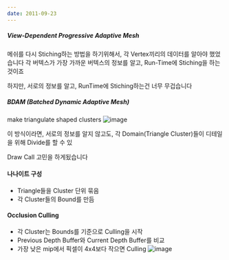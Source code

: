 ```yaml
---
date: 2011-09-23
---
```


##### View-Dependent Progressive Adaptive Mesh

메쉬를 다시 Stiching하는 방법을 하기위해서, 각 Vertex끼리의 데이터를 알아야 했었습니다
각 버텍스가 가장 가까운 버텍스의 정보를 알고, Run-Time에 Stiching을 하는 것이죠

하지만, 서로의 정보를 알고, RunTime에 Stiching하는건 너무 무겁습니다


##### BDAM (Batched Dynamic Adaptive Mesh)
make triangulate shaped clusters
![image](https://user-images.githubusercontent.com/45751396/201470627-ba6baf1f-1269-4726-980b-264305132d17.png)

이 방식이라면, 서로의 정보를 알지 않고도, 각 Domain(Triangle Cluster)들이 디테일을 위해 Divide를 할 수 있


Draw Call 고민을 하게됬습니다


#### 나나이트 구성

- Triangle들을 Cluster 단위 묶음
- 각 Cluster들의 Bound를 만듬

#### Occlusion Culling

- 각 Cluster는 Bounds를 기준으로 Culling을 시작
- Previous Depth Buffer와 Current Depth Buffer를 비교
- 가장 낮은 mip에서 픽셀이 4x4보다 작으면 Culling
![image](https://user-images.githubusercontent.com/45751396/201394362-751705a4-6144-451b-ac7a-dab528f9271a.png)
